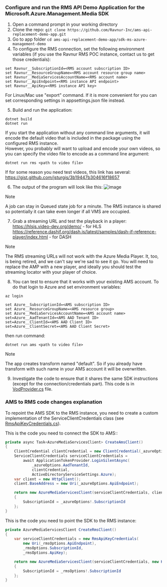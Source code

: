 ### Configure and run the RMS API Demo Application for the Microsoft.Azure.Management.Media SDK

1. Open a command prompt in your working directory
2. Clone the repo: ```git clone https://github.com/Ravnur-Inc/ams-api-replacement-demo-app.git```
3. Go to app folder ```cd ams-api-replacement-demo-app/sdk-ms-azure-management-demo```
4. To configure the RMS connection, set the following environment variables (if you use the Ravnur RMS POC instance, contact us to get those credentials): 
```
set Ravnur__SubscriptionId=<RMS account subscription ID>
set Ravnur__ResourceGroupName=<RMS account resource group name>
set Ravnur__MediaServicesAccountName=<RMS account name>
set Ravnur__ApiEndpoint=<RMS instance API endpoint>
set Ravnur__ApiKey=<RMS instance API key>
```
For Linux/Mac use "export" command. If it is more convenient for you can set corresponding settings in appsettings.json file instead.

5. Build and run the application:
```
dotnet build
dotnet run
```
If you start the application without any command line arguments, it will encode the default video that is included in the package using the configured RMS instance.<br>
However, you probably will want to upload and encode your own videos, so you can specify the video file to encode as a command line argument:
```
dotnet run rms <path to video file>
```
If for some reason you need test videos, this link has several: https://gist.github.com/jsturgis/3b19447b304616f18657

6. The output of the program will look like this:
![image](https://github.com/Ravnur-Inc/ams-migration-demo/assets/73594896/b60d6263-3571-43d1-8d53-ffc23212309d)
> [!NOTE]
> A job can stay in Queued state job for a minute. The RMS instance is shared so potentially it can take even longer if all VMS are occupied.

7.  Grab a streaming URL and test the playback in a player:
https://hlsjs.video-dev.org/demo/ - for HLS
https://reference.dashif.org/dash.js/latest/samples/dash-if-reference-player/index.html - for DASH<br>

> [!NOTE]
> The RMS streaming URLs will not work with the Azure Media Player. It, too, is being retired, and we can't say we're sad to see it go. You will need to replace the AMP with a new player, and ideally you should test the streaming locator with your player of choice.<br>

8. You can test to ensure that it works with your existing AMS account. To do that login to Azure and set environment variables:
```
az login

set Azure__SubscriptionId=<AMS subscription ID>
set Azure__ResourceGroupName=<AMS resource group>
set Azure__MediaServicesAccountName=<AMS account name>
set=Azure__AadTenantId=<AMS AAD Tenant ID>
set=Azure__ClientId=<AMS AAD Client ID>
set=Azure__ClientSecret=<AMS AAD Client Secret>
```
then run command:
```
dotnet run ams <path to video file>
```
> [!NOTE]
> The app creates transform named "default". So if you already have transform with such name in your AMS account it will be overwritten.

9. Investigate the code to ensure that it shares the same SDK instructions (except for the connection/credentials part). This code is in [VodProvider.cs](VodProvider.cs) file.

### AMS to RMS code changes explanation

To repoint the AMS SDK to the RMS instance, you need to create a custom implementation of the ServiceClientCredentials class (see [RmsApiKeyCredentials.cs](RmsApiKeyTokenCredentials.cs)).

This is the code you need to connect the SDK to AMS::

```csharp
private async Task<AzureMediaServicesClient> CreateAmsClient()
{
    ClientCredential clientCredential = new ClientCredential(_azureOptions.ClientId, _azureOptions.ClientSecret);
    ServiceClientCredentials serviceClientCredentials =
        await ApplicationTokenProvider.LoginSilentAsync(
            _azureOptions.AadTenantId,
            clientCredential,
            ActiveDirectoryServiceSettings.Azure);
    var client = new HttpClient();
    client.BaseAddress = new Uri(_azureOptions.ApiEndpoint);

    return new AzureMediaServicesClient(serviceClientCredentials, client, true)
    {
        SubscriptionId = _azureOptions!.SubscriptionId
    };
}
```

This is the code you need to point the SDK to the RMS instance:

```csharp
private AzureMediaServicesClient CreateRmsClient()
{
    var serviceClientCredentials = new RmsApiKeyCredentials(
        new Uri(_rmsOptions.ApiEndpoint),
        _rmsOptions.SubscriptionId,
        _rmsOptions.ApiKey);

    return new AzureMediaServicesClient(serviceClientCredentials, new HttpClient(), true)
    {
        SubscriptionId = _rmsOptions!.SubscriptionId
    };
}
```

